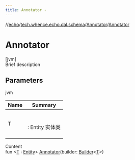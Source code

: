 ```yaml
---
title: Annotator -
---
```

//[echo](../../index.md)/[tech.whence.echo.dal.schema](../index.md)/[Annotator](index.md)/[Annotator](-annotator.md)



# Annotator  
[jvm]  
Brief description  


## Parameters  
  
jvm  
  
|  Name|  Summary| 
|---|---|
| T| <br><br>: Entity 实体类<br><br>
  
  
Content  
fun <[T](index.md) : [Entity](../../tech.whence.echo.dal.entity/-entity/index.md)> [Annotator](-annotator.md)(builder: [Builder](../-builder/index.md)<[T](index.md)>)  



